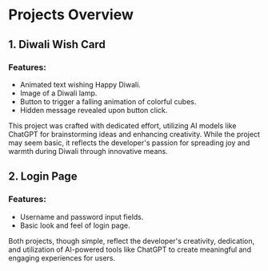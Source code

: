 # Projects Overview

## 1. Diwali Wish Card


### Features:
- Animated text wishing Happy Diwali.
- Image of a Diwali lamp.
- Button to trigger a falling animation of colorful cubes.
- Hidden message revealed upon button click.

This project was crafted with dedicated effort, utilizing AI models like ChatGPT for brainstorming ideas and enhancing creativity. While the project may seem basic, it reflects the developer's passion for spreading joy and warmth during Diwali through innovative means.

## 2. Login Page

### Features:
- Username and password input fields.
- Basic look and feel of login page.



Both projects, though simple, reflect the developer's creativity, dedication, and utilization of AI-powered tools like ChatGPT to create meaningful and engaging experiences for users.

